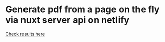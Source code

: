 # Generate pdf from a page on the fly via nuxt server api on netlify

[Check results here](https://test-nuxt-pdf-generate.netlify.app/api/getPdf)

